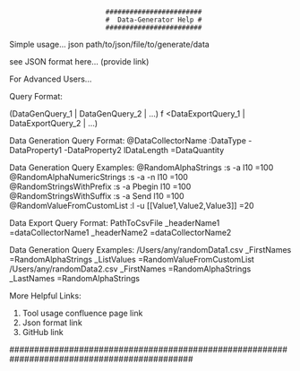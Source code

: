                             ########################
                            #  Data-Generator Help #
                            ########################
Simple usage...
json path/to/json/file/to/generate/data

see JSON format here... (provide link)

For Advanced Users...

Query Format:

(DataGenQuery_1 | DataGenQuery_2 | ...) f <DataExportQuery_1 | DataExportQuery_2 | ...)

Data Generation Query Format:
@DataCollectorName :DataType -DataProperty1 -DataProperty2 lDataLength =DataQuantity

Data Generation Query Examples:
@RandomAlphaStrings :s -a l10 =100
@RandomAlphaNumericStrings :s -a -n l10 =100
@RandomStringsWithPrefix :s -a Pbegin l10 =100
@RandomStringsWithSuffix :s -a Send l10 =100
@RandomValueFromCustomList :l -u [[Value1,Value2,Value3]] =20

Data Export Query Format:
PathToCsvFile _headerName1 =dataCollectorName1 _headerName2 =dataCollectorName2

Data Generation Query Examples:
/Users/any/randomData1.csv _FirstNames =RandomAlphaStrings _ListValues =RandomValueFromCustomList
/Users/any/randomData2.csv _FirstNames =RandomAlphaStrings _LastNames =RandomAlphaStrings

More Helpful Links:
1) Tool usage confluence page link
2) Json format link
3) GitHub link

#############################################################################################
